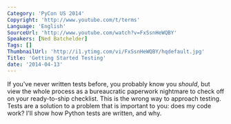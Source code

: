 ```yaml
---
Category: 'PyCon US 2014'
Copyright: 'http://www.youtube.com/t/terms'
Language: 'English'
SourceUrl: 'http://www.youtube.com/watch?v=FxSsnHeWQBY'
Speakers: [Ned Batchelder]
Tags: []
ThumbnailUrl: 'http://i1.ytimg.com/vi/FxSsnHeWQBY/hqdefault.jpg'
Title: 'Getting Started Testing'
date: '2014-04-13'
---
```

If you've never written tests before, you probably know you *should*, but view the whole process as a bureaucratic paperwork nightmare to check off on your ready-to-ship checklist. This is the wrong way to approach testing. Tests are a solution to a problem that is important to you: does my code work? I'll show how Python tests are written, and why.
